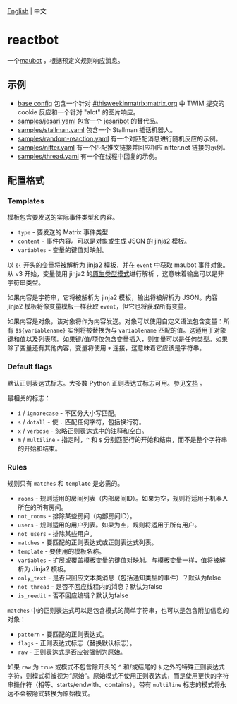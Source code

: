 [English](README.md) | 中文

# reactbot
一个[maubot](https://github.com/maubot/maubot) ，根据预定义规则响应消息。

## 示例
* [base config](base-config.yaml) 包含一个针对 [#thisweekinmatrix:matrix.org](https://matrix.to/#/#thisweekinmatrix:matrix.org) 中 TWIM 提交的 cookie 反应和一个针对 "alot" 的图片响应。
* [samples/jesari.yaml](samples/jesari.yaml) 包含一个 [jesaribot](https://github.com/maubot/jesaribot) 的替代品。
* [samples/stallman.yaml](samples/stallman.yaml) 包含一个 Stallman 插话机器人。
* [samples/random-reaction.yaml](samples/random-reaction.yaml) 有一个对匹配消息进行随机反应的示例。
* [samples/nitter.yaml](samples/nitter.yaml) 有一个匹配推文链接并回应相应 nitter.net 链接的示例。
* [samples/thread.yaml](samples/thread.yaml) 有一个在线程中回复的示例。

## 配置格式
### Templates
模板包含要发送的实际事件类型和内容。
* `type` - 要发送的 Matrix 事件类型
* `content` - 事件内容。可以是对象或生成 JSON 的 jinja2 模板。
* `variables` - 变量的键值对映射。

以 `{{` 开头的变量将被解析为 jinja2 模板，并在 `event` 中获取 maubot 事件对象。从 v3 开始，变量使用 jinja2 的[原生类型模式](https://jinja.palletsprojects.com/en/3.1.x/nativetypes/)进行解析 ，这意味着输出可以是非字符串类型。

如果内容是字符串，它将被解析为 jinja2 模板，输出将被解析为 JSON。内容 jinja2 模板将像变量模板一样获取 `event`，但它也将获取所有变量。

如果内容是对象，该对象将作为内容发送。对象可以使用自定义语法包含变量：所有 `$${variablename}` 实例将被替换为与 `variablename` 匹配的值。这适用于对象键和值以及列表项。如果键/值/项仅包含变量插入，则变量可以是任何类型。如果除了变量还有其他内容，变量将使用 `+` 连接，这意味着它应该是字符串。

### Default flags
默认正则表达式标志。大多数 Python 正则表达式标志可用。参见[文档](https://docs.python.org/3/library/re.html#re.A) 。

最相关的标志：
* `i` / `ignorecase` - 不区分大小写匹配。
* `s` / `dotall` - 使 `.` 匹配任何字符，包括换行符。
* `x` / `verbose` - 忽略正则表达式中的注释和空白。
* `m` / `multiline` - 指定时，`^` 和 `$` 分别匹配行的开始和结束，而不是整个字符串的开始和结束。

### Rules
规则只有 `matches` 和 `template` 是必需的。
* `rooms` - 规则适用的房间列表（内部房间ID）。如果为空，规则将适用于机器人所在的所有房间。
* `not_rooms` - 排除某些房间（内部房间ID）。
* `users` - 规则适用的用户列表。如果为空，规则将适用于所有用户。
* `not_users` - 排除某些用户。
* `matches` - 要匹配的正则表达式或正则表达式列表。
* `template` - 要使用的模板名称。
* `variables` - 扩展或覆盖模板变量的键值对映射。与模板变量一样，值将被解析为 Jinja2 模板。
* `only_text` - 是否只回应文本类消息（包括通知类型的事件）？默认为false
* `not_thread` - 是否不回应线程内的消息？默认为false
* `is_reedit` - 否不回应编辑？默认为false

`matches` 中的正则表达式可以是包含模式的简单字符串，也可以是包含附加信息的对象：
* `pattern` - 要匹配的正则表达式。
* `flags` - 正则表达式标志（替换默认标志）。
* `raw` - 正则表达式是否应被强制为原始。

如果 `raw` 为 `true` 或模式不包含除开头的 `^` 和/或结尾的 `$` 之外的特殊正则表达式字符，则模式将被视为“原始”。原始模式不使用正则表达式，而是使用更快的字符串操作符（相等、starts/endwith、contains）。带有 `multiline` 标志的模式将永远不会被隐式转换为原始模式。
